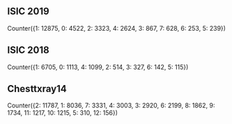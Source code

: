 
## ISIC 2019

Counter({1: 12875, 0: 4522, 2: 3323, 4: 2624, 3: 867, 7: 628, 6: 253, 5: 239})

## ISIC 2018

Counter({1: 6705, 0: 1113, 4: 1099, 2: 514, 3: 327, 6: 142, 5: 115})


## Chesttxray14

Counter({2: 11787, 1: 8036, 7: 3331, 4: 3003, 3: 2920, 6: 2199, 8: 1862, 9: 1734, 11: 1217, 10: 1215, 5: 310, 12: 156})
